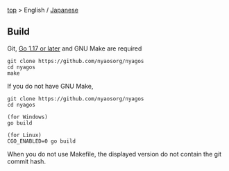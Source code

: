 [top](../readme.md) &gt; English / [Japanese](./09-Build_ja.md)

Build
-----

Git, [Go 1.17 or later](http://golang.org) and GNU Make are required

    git clone https://github.com/nyaosorg/nyagos
    cd nyagos
    make

If you do not have GNU Make,

    git clone https://github.com/nyaosorg/nyagos
    cd nyagos

    (for Windows)
    go build

    (for Linux)
    CGO_ENABLED=0 go build

When you do not use Makefile, the displayed version do not contain the git 
commit hash.

<!-- vim:set fenc=utf8: -->
